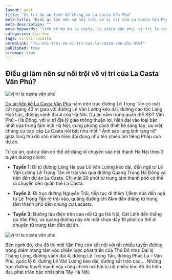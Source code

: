 ```yaml
---
layout: post
title: "Vị trí dự án liền kề chung cư La Casta Văn Phú"
meta-title: "Điều gì làm nên sự nổi trội về vị trí của La Casta Văn Phú?"
meta-description: ""
meta-keywords: "liền kề dự án la casta, la casta văn phú, vị trí la casta văn phú"
categories: tin-tuc
tags: vi-tri-lacasta
permalink: "/su-noi-troi-ve-vi-tri-cua-la-casta-van-phu.html"
published: true
sitemap: true
---
```


## Điều gì làm nên sự nổi trội về vị trí của La Casta Văn Phú?

<img  src="https://i.imgur.com/gbBq10l.png" alt="vị trí la casta văn phú" class="responsive-img lazy"> 

[Dự án liền kề La Casta Văn Phú](https://duanlacasta.xyz/) nằm trên trục đường Lê Trọng Tấn có mặt cắt ngang 43 m giao với đường Lê Văn Lương kéo dài, đường cao tốc Láng Hoà Lạc, đường vành đai 4 của Hà Nội. Dự án nằm trong quần thể KĐT Văn Phú – Hà Đông, với vị trí địa lý giao thông thuận lợi, hiện đại vào loại bậc nhất của trung tâm mới Hà Nội, cùng phong cách thiết kế sáng tạo, ưu việt, chung cư cao cấp La Casta nổi bật như một “ Ánh sao lung linh rạng rỡ” giữa lòng thủ đô văn minh hiện đại đúng như tên phiên âm tiếng Pháp của dự án.

Từ dự án, quí cư dân có thể dễ dàng di chuyển vào nội thành Hà Nội theo 3 tuyến đường chính:
- **Tuyến 1**: Đi từ đường Láng Hạ qua Lê Văn Lương kéo dài, đến ngã tư Lê Văn Lương Lê Trọng Tấn rẽ trái vào qua đường Quang Trung Hà Đông và tiến đến dự án La Casta. Chỉ mất 20 phút từ trung tâm thành phố có thể di chuyển đến quần thể La Casta.

- **Tuyến 2**: Đi trục đường Nguyễn Trãi, tiếp tục đi thêm 1,9km nữa đến ngã tư Lê Trọng Tấn rẽ trái vào, quãng đường chỉ 8km dẫn thẳng từ trung tâm thành phố đến chung cư Lacasta.

- **Tuyến 3**: Đường tàu điện trên cao nối từ ga Hà Nội, Cát Linh đến thẳng ga Văn Phú, và quãng đường này chỉ mất chưa đầy 10 phút có thể di chuyển từ trung tâm đến dự án.

<img  src="https://i.imgur.com/AK5zruk.png" alt="vị trí la casta văn phú" class="responsive-img lazy"> 

Bên cạnh đó, khu đô thị mới Văn Phú còn kết nối với rất nhiều tuyến đường trọng điểm mang tầm vóc chiến lược phát triển của Thủ Đô như: Đại lộ Thăng Long, đường vành đai 4, đường Lê Trọng Tấn, đường Phúc La – Văn Phú, quốc lộ 6, đường Lê Văn Lương kéo dài, đường sắt trên cao,… Những trục đường huyết mạch này cũng chính nơi hội tụ rất nhiều khu đô thị hiện đại, phát triển bậc nhất phía Tây Hà Nội.
